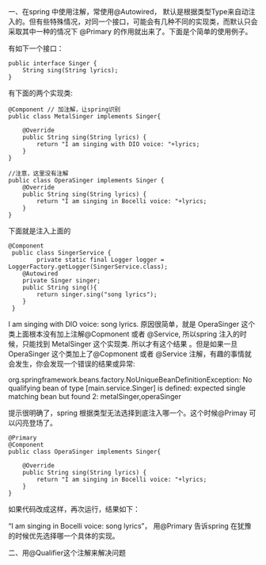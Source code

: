 一、在spring 中使用注解，常使用@Autowired， 默认是根据类型Type来自动注入的。但有些特殊情况，对同一个接口，可能会有几种不同的实现类，而默认只会采取其中一种的情况下 @Primary 的作用就出来了。下面是个简单的使用例子。

有如下一个接口：

```
public interface Singer {
    String sing(String lyrics);
}
```

有下面的两个实现类:

```
@Component // 加注解，让spring识别
public class MetalSinger implements Singer{

    @Override
    public String sing(String lyrics) {
        return "I am singing with DIO voice: "+lyrics;
    }
}
```

```
//注意，这里没有注解
public class OperaSinger implements Singer {
    @Override
    public String sing(String lyrics) {
        return "I am singing in Bocelli voice: "+lyrics;
    }
}
```

下面就是注入上面的

```
@Component
 public class SingerService {
        private static final Logger logger = LoggerFactory.getLogger(SingerService.class);
    @Autowired
    private Singer singer;
    public String sing(){
        return singer.sing("song lyrics");
    }
 }
```

I am singing with DIO voice: song lyrics. 原因很简单，就是 OperaSinger 这个类上面根本没有加上注解@Copmonent 或者 @Service, 所以spring 注入的时候，只能找到 MetalSinger 这个实现类. 所以才有这个结果。但是如果一旦 OperaSinger 这个类加上了@Copmonent 或者 @Service 注解，有趣的事情就会发生，你会发现一个错误的结果或异常: 

org.springframework.beans.factory.NoUniqueBeanDefinitionException: No qualifying bean of type \[main.service.Singer\] is defined: expected single matching bean but found 2: metalSinger,operaSinger

提示很明确了，spring 根据类型无法选择到底注入哪一个。这个时候@Primay 可以闪亮登场了。

```
@Primary
@Component
public class OperaSinger implements Singer{

    @Override
    public String sing(String lyrics) {
        return "I am singing in Bocelli voice: "+lyrics;
    }
}
```

如果代码改成这样，再次运行，结果如下：

“I am singing in Bocelli voice: song lyrics”， 用@Primary 告诉spring 在犹豫的时候优先选择哪一个具体的实现。

二、用@Qualifier这个注解来解决问题



